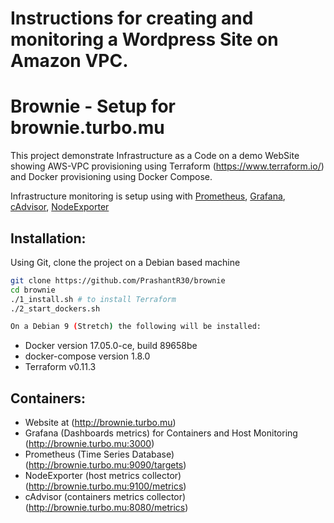 # Instructions for creating and monitoring a Wordpress Site on Amazon VPC.

Brownie - Setup for brownie.turbo.mu
============================

This project demonstrate Infrastructure as a Code on a demo WebSite showing AWS-VPC provisioning using Terraform (https://www.terraform.io/) and Docker provisioning using Docker Compose.

Infrastructure monitoring is setup using with [Prometheus](https://prometheus.io/), [Grafana](http://grafana.org/), [cAdvisor](https://github.com/google/cadvisor), 
[NodeExporter](https://github.com/prometheus/node_exporter)


## Installation:

Using Git, clone the project on a Debian based machine

```bash
git clone https://github.com/PrashantR30/brownie
cd brownie
./1_install.sh # to install Terraform
./2_start_dockers.sh

On a Debian 9 (Stretch) the following will be installed:
```
* Docker version 17.05.0-ce, build 89658be
* docker-compose version 1.8.0
* Terraform v0.11.3

## Containers:
* Website at (http://brownie.turbo.mu)
* Grafana (Dashboards metrics) for Containers and Host Monitoring (http://brownie.turbo.mu:3000)
* Prometheus (Time Series Database) (http://brownie.turbo.mu:9090/targets)
* NodeExporter (host metrics collector) (http://brownie.turbo.mu:9100/metrics)
* cAdvisor (containers metrics collector) (http://brownie.turbo.mu:8080/metrics)

